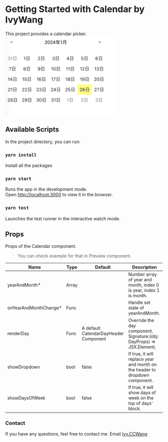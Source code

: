 # Getting Started with Calendar by IvyWang

This project provides a calendar picker.\
<img width="350" alt="Project_screenshot" src="https://raw.githubusercontent.com/ccwang116/calendar-by-ivywang/main/public/project_screenshot.png">

## Available Scripts

In the project directory, you can run:

### `yarn install`

Install all the packages

### `yarn start`

Runs the app in the development mode.\
Open [http://localhost:3000](http://localhost:3000) to view it in the browser.

### `yarn test`

Launches the test runner in the interactive watch mode.

## Props

Props of the Calendar component.

> You can check example for that in Preview component.

| Name                   | Type          | Default                               | Description                                                                  |
| ---------------------- | ------------- | ------------------------------------- | ---------------------------------------------------------------------------- |
| yearAndMonth\*         | Array<number> |                                       | Number array of year and month, index 0 is year, index 1 is month.           |
| onYearAndMonthChange\* | Func          |                                       | Handle set state of yearAndMonth.                                            |
| renderDay              | Func          | A default CalendarDayHeader Component | Override the day component, Signature:(obj: DayProps) => JSX.Element;        |
| showDropdown           | bool          | false                                 | If true, it will replace year and month on the header to dropdown component. |
| showDaysOfWeek         | bool          | false                                 | If true, it will show days of week on the top of days' block.                |

### Contact

If you have any questions, feel free to contact me.
Email [Ivy.CCWang](mailto:chaochunwang@outlook.com)
